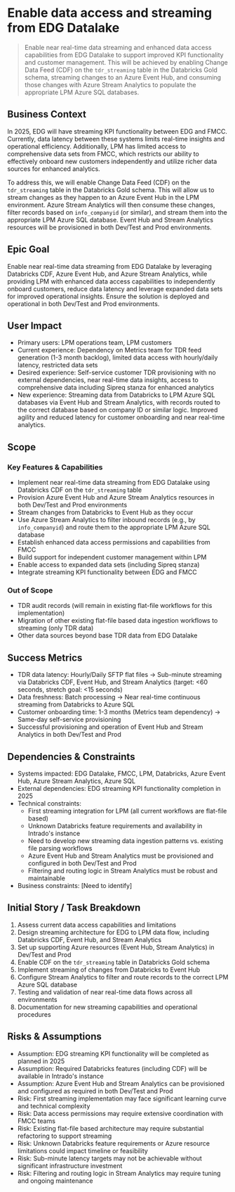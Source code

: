 # Enable data access and streaming from EDG Datalake
> Enable near real-time data streaming and enhanced data access capabilities from EDG Datalake to support improved KPI functionality and customer management. This will be achieved by enabling Change Data Feed (CDF) on the `tdr_streaming` table in the Databricks Gold schema, streaming changes to an Azure Event Hub, and consuming those changes with Azure Stream Analytics to populate the appropriate LPM Azure SQL databases.

## Business Context
In 2025, EDG will have streaming KPI functionality between EDG and FMCC. Currently, data latency between these systems limits real-time insights and operational efficiency. Additionally, LPM has limited access to comprehensive data sets from FMCC, which restricts our ability to effectively onboard new customers independently and utilize richer data sources for enhanced analytics.

To address this, we will enable Change Data Feed (CDF) on the `tdr_streaming` table in the Databricks Gold schema. This will allow us to stream changes as they happen to an Azure Event Hub in the LPM environment. Azure Stream Analytics will then consume these changes, filter records based on `info_companyid` (or similar), and stream them into the appropriate LPM Azure SQL database. Event Hub and Stream Analytics resources will be provisioned in both Dev/Test and Prod environments.

## Epic Goal
Enable near real-time data streaming from EDG Datalake by leveraging Databricks CDF, Azure Event Hub, and Azure Stream Analytics, while providing LPM with enhanced data access capabilities to independently onboard customers, reduce data latency and leverage expanded data sets for improved operational insights. Ensure the solution is deployed and operational in both Dev/Test and Prod environments.

## User Impact
- Primary users: LPM operations team, LPM customers
- Current experience: Dependency on Metrics team for TDR feed generation (1-3 month backlog), limited data access with hourly/daily latency, restricted data sets
- Desired experience: Self-service customer TDR provisioning with no external dependencies, near real-time data insights, access to comprehensive data including Sipreq stanza for enhanced analytics
- New experience: Streaming data from Databricks to LPM Azure SQL databases via Event Hub and Stream Analytics, with records routed to the correct database based on company ID or similar logic. Improved agility and reduced latency for customer onboarding and near real-time analytics.

## Scope
### Key Features & Capabilities
- Implement near real-time data streaming from EDG Datalake using Databricks CDF on the `tdr_streaming` table
- Provision Azure Event Hub and Azure Stream Analytics resources in both Dev/Test and Prod environments
- Stream changes from Databricks to Event Hub as they occur
- Use Azure Stream Analytics to filter inbound records (e.g., by `info_companyid`) and route them to the appropriate LPM Azure SQL database
- Establish enhanced data access permissions and capabilities from FMCC
- Build support for independent customer management within LPM
- Enable access to expanded data sets (including Sipreq stanza)
- Integrate streaming KPI functionality between EDG and FMCC

### Out of Scope
- TDR audit records (will remain in existing flat-file workflows for this implementation)
- Migration of other existing flat-file based data ingestion workflows to streaming (only TDR data)
- Other data sources beyond base TDR data from EDG Datalake

## Success Metrics
- TDR data latency: Hourly/Daily SFTP flat files → Sub-minute streaming via Databricks CDF, Event Hub, and Stream Analytics (target: <60 seconds, stretch goal: <15 seconds)
- Data freshness: Batch processing → Near real-time continuous streaming from Databricks to Azure SQL
- Customer onboarding time: 1-3 months (Metrics team dependency) → Same-day self-service provisioning
- Successful provisioning and operation of Event Hub and Stream Analytics in both Dev/Test and Prod

## Dependencies & Constraints
- Systems impacted: EDG Datalake, FMCC, LPM, Databricks, Azure Event Hub, Azure Stream Analytics, Azure SQL
- External dependencies: EDG streaming KPI functionality completion in 2025
- Technical constraints: 
  - First streaming integration for LPM (all current workflows are flat-file based)
  - Unknown Databricks feature requirements and availability in Intrado's instance
  - Need to develop new streaming data ingestion patterns vs. existing file parsing workflows
  - Azure Event Hub and Stream Analytics must be provisioned and configured in both Dev/Test and Prod
  - Filtering and routing logic in Stream Analytics must be robust and maintainable
- Business constraints: [Need to identify]

## Initial Story / Task Breakdown
1. Assess current data access capabilities and limitations
2. Design streaming architecture for EDG to LPM data flow, including Databricks CDF, Event Hub, and Stream Analytics
3. Set up supporting Azure resources (Event Hub, Stream Analytics) in Dev/Test and Prod
4. Enable CDF on the `tdr_streaming` table in Databricks Gold schema
5. Implement streaming of changes from Databricks to Event Hub
6. Configure Stream Analytics to filter and route records to the correct LPM Azure SQL database
7. Testing and validation of near real-time data flows across all environments
8. Documentation for new streaming capabilities and operational procedures

## Risks & Assumptions
- Assumption: EDG streaming KPI functionality will be completed as planned in 2025
- Assumption: Required Databricks features (including CDF) will be available in Intrado's instance
- Assumption: Azure Event Hub and Stream Analytics can be provisioned and configured as required in both Dev/Test and Prod
- Risk: First streaming implementation may face significant learning curve and technical complexity
- Risk: Data access permissions may require extensive coordination with FMCC teams
- Risk: Existing flat-file based architecture may require substantial refactoring to support streaming
- Risk: Unknown Databricks feature requirements or Azure resource limitations could impact timeline or feasibility
- Risk: Sub-minute latency targets may not be achievable without significant infrastructure investment
- Risk: Filtering and routing logic in Stream Analytics may require tuning and ongoing maintenance